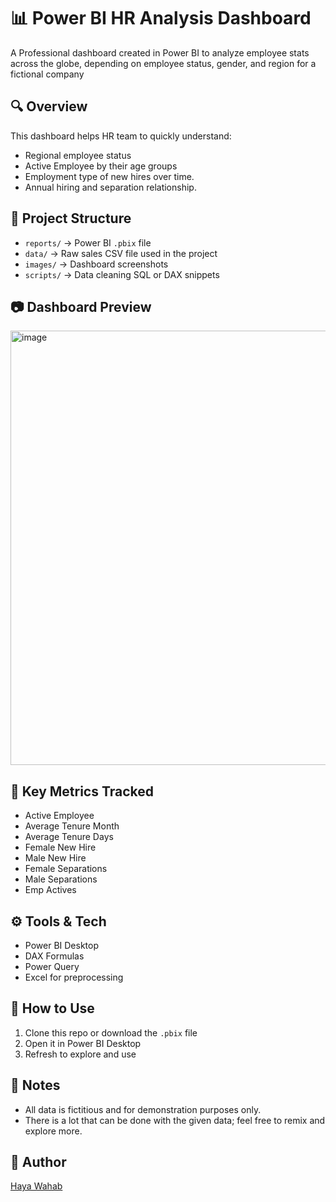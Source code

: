 # 📊 Power BI HR Analysis Dashboard

A Professional dashboard created in Power BI to analyze employee stats across the globe, depending on employee status, gender, and region for a fictional company

## 🔍 Overview
This dashboard helps HR team to quickly understand:
- Regional employee status
- Active Employee by their age groups
- Employment type of new hires over time.
- Annual hiring and separation relationship.

## 📁 Project Structure
- `reports/` → Power BI `.pbix` file
- `data/` → Raw sales CSV file used in the project
- `images/` → Dashboard screenshots
- `scripts/` → Data cleaning SQL or DAX snippets

## 📷 Dashboard Preview
<img width="1321" height="695" alt="image" src="https://github.com/user-attachments/assets/acc777c8-22b5-4265-b43f-18a45db41c8b" />

## 🧪 Key Metrics Tracked
- Active Employee
- Average Tenure Month
- Average Tenure Days
- Female New Hire
- Male New Hire
- Female Separations
- Male Separations
- Emp Actives

## ⚙️ Tools & Tech
- Power BI Desktop
- DAX Formulas
- Power Query
- Excel for preprocessing

## 📝 How to Use
1. Clone this repo or download the `.pbix` file
2. Open it in Power BI Desktop
3. Refresh to explore and use

## 📌 Notes
- All data is fictitious and for demonstration purposes only.
- There is a lot that can be done with the given data; feel free to remix and explore more.

## 👤 Author
[Haya Wahab ](https://www.linkedin.com/in/haya-wahab-48862a362/)



  
